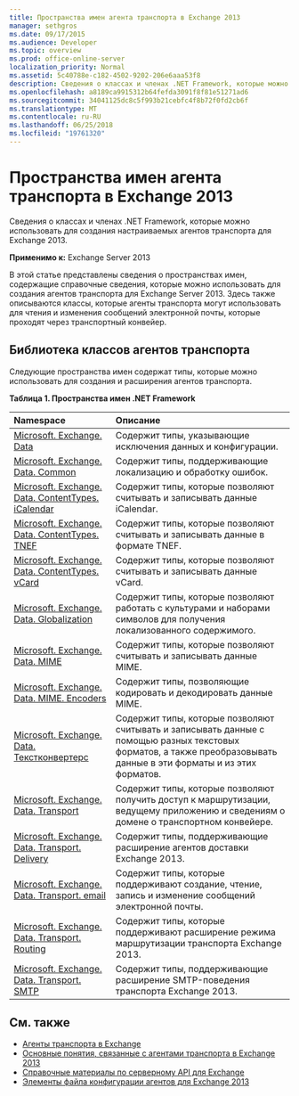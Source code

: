 ```yaml
---
title: Пространства имен агента транспорта в Exchange 2013
manager: sethgros
ms.date: 09/17/2015
ms.audience: Developer
ms.topic: overview
ms.prod: office-online-server
localization_priority: Normal
ms.assetid: 5c40788e-c182-4502-9202-206e6aaa53f8
description: Сведения о классах и членах .NET Framework, которые можно использовать для создания настраиваемых агентов транспорта для Exchange 2013.
ms.openlocfilehash: a8189ca9915312b64fefda3091f8f81e51271ad6
ms.sourcegitcommit: 34041125dc8c5f993b21cebfc4f8b72f0fd2cb6f
ms.translationtype: MT
ms.contentlocale: ru-RU
ms.lasthandoff: 06/25/2018
ms.locfileid: "19761320"
---
```

# <a name="transport-agent-namespaces-in-exchange-2013"></a>Пространства имен агента транспорта в Exchange 2013

Сведения о классах и членах .NET Framework, которые можно использовать для создания настраиваемых агентов транспорта для Exchange 2013.
  
**Применимо к:** Exchange Server 2013 
  
В этой статье представлены сведения о пространствах имен, содержащие справочные сведения, которые можно использовать для создания агентов транспорта для Exchange Server 2013. Здесь также описываются классы, которые агенты транспорта могут использовать для чтения и изменения сообщений электронной почты, которые проходят через транспортный конвейер.
  
## <a name="transport-agent-class-library"></a>Библиотека классов агентов транспорта

Следующие пространства имен содержат типы, которые можно использовать для создания и расширения агентов транспорта.

**Таблица 1. Пространства имен .NET Framework**

|**Namespace**|**Описание**|
|:-----|:-----|
|[Microsoft. Exchange. Data](https://msdn.microsoft.com/library/Microsoft.Exchange.Data.aspx) <br/> |Содержит типы, указывающие исключения данных и конфигурации.  <br/> |
|[Microsoft. Exchange. Data. Common](https://msdn.microsoft.com/library/Microsoft.Exchange.Data.Common.aspx) <br/> |Содержит типы, поддерживающие локализацию и обработку ошибок.  <br/> |
|[Microsoft. Exchange. Data. ContentTypes. iCalendar](https://msdn.microsoft.com/library/Microsoft.Exchange.Data.ContentTypes.iCalendar.aspx) <br/> |Содержит типы, которые позволяют считывать и записывать данные iCalendar.  <br/> |
|[Microsoft. Exchange. Data. ContentTypes. TNEF](https://msdn.microsoft.com/library/Microsoft.Exchange.Data.ContentTypes.Tnef.aspx) <br/> |Содержит типы, которые позволяют считывать и записывать данные в формате TNEF.  <br/> |
|[Microsoft. Exchange. Data. ContentTypes. vCard](https://msdn.microsoft.com/library/Microsoft.Exchange.Data.ContentTypes.vCard.aspx) <br/> |Содержит типы, которые позволяют считывать и записывать данные vCard.  <br/> |
|[Microsoft. Exchange. Data. Globalization](https://msdn.microsoft.com/library/Microsoft.Exchange.Data.Globalization.aspx) <br/> |Содержит типы, которые позволяют работать с культурами и наборами символов для получения локализованного содержимого.  <br/> |
|[Microsoft. Exchange. Data. MIME](https://msdn.microsoft.com/library/Microsoft.Exchange.Data.Mime.aspx) <br/> |Содержит типы, которые позволяют считывать и записывать данные MIME.  <br/> |
|[Microsoft. Exchange. Data. MIME. Encoders](https://msdn.microsoft.com/library/Microsoft.Exchange.Data.Mime.Encoders.aspx) <br/> |Содержит типы, позволяющие кодировать и декодировать данные MIME.  <br/> |
|[Microsoft. Exchange. Data. Текстконвертерс](https://msdn.microsoft.com/library/Microsoft.Exchange.Data.TextConverters.aspx) <br/> |Содержит типы, которые позволяют считывать и записывать данные с помощью разных текстовых форматов, а также преобразовывать данные в эти форматы и из этих форматов.  <br/> |
|[Microsoft. Exchange. Data. Transport](https://msdn.microsoft.com/library/Microsoft.Exchange.Data.Transport.aspx) <br/> |Содержит типы, которые позволяют получить доступ к маршрутизации, ведущему приложению и сведениям о домене о транспортном конвейере.  <br/> |
|[Microsoft. Exchange. Data. Transport. Delivery](https://msdn.microsoft.com/library/Microsoft.Exchange.Data.Transport.Delivery.aspx) <br/> |Содержит типы, поддерживающие расширение агентов доставки Exchange 2013.  <br/> |
|[Microsoft. Exchange. Data. Transport. email](https://msdn.microsoft.com/library/Microsoft.Exchange.Data.Transport.Email.aspx) <br/> |Содержит типы, которые поддерживают создание, чтение, запись и изменение сообщений электронной почты.  <br/> |
|[Microsoft. Exchange. Data. Transport. Routing](https://msdn.microsoft.com/library/Microsoft.Exchange.Data.Transport.Routing.aspx) <br/> |Содержит типы, которые поддерживают расширение режима маршрутизации транспорта Exchange 2013.  <br/> |
|[Microsoft. Exchange. Data. Transport. SMTP](https://msdn.microsoft.com/library/Microsoft.Exchange.Data.Transport.Smtp.aspx) <br/> |Содержит типы, поддерживающие расширение SMTP-поведения транспорта Exchange 2013.  <br/> |
   
## <a name="see-also"></a>См. также

- [Агенты транспорта в Exchange](transport-agents-in-exchange-2013.md)   
- [Основные понятия, связанные с агентами транспорта в Exchange 2013](transport-agent-concepts-in-exchange-2013.md) 
- 
  [Справочные материалы по серверному API для Exchange](http://msdn.microsoft.com/library/6eddd052-f59f-45b4-b846-7e53d4d7eb16%28Office.15%29.aspx)
- [Элементы файла конфигурации агентов для Exchange 2013](agents-configuration-file-elements-for-exchange-2013.md)
    

